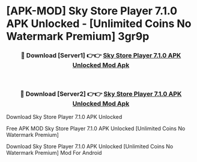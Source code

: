 # [APK-MOD] Sky Store Player 7.1.0 APK Unlocked - [Unlimited Coins No Watermark Premium] 3gr9p



<div align="center">
<h3>🔴 Download [Server1] 👉👉 <a href="https://momento.my/?title=Sky_Store_Player_7.1.0_APK_Unlocked">Sky Store Player 7.1.0 APK Unlocked Mod Apk</a></h3><br>

<h3>🔴 Download [Server2] 👉👉 <a href="https://momento.my/?title=Sky_Store_Player_7.1.0_APK_Unlocked">Sky Store Player 7.1.0 APK Unlocked Mod Apk</a></h3>
</div>



Download Sky Store Player 7.1.0 APK Unlocked 

Free APK MOD Sky Store Player 7.1.0 APK Unlocked [Unlimited Coins No Watermark Premium]

Download Sky Store Player 7.1.0 APK Unlocked [Unlimited Coins No Watermark Premium] Mod For Android
